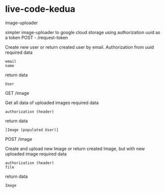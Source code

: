 # live-code-kedua

image-uploader

simpler image-uploader to google cloud storage using authorization uuid as a token
POST - /request-token

Create new user or return created user by email. Authorization from uuid
required data

    email
    name

return data

    User

GET /image

Get all data of uploaded images
required data

    authorization (header)

return data

    [Image (populated User)]

POST /image

Create and upload new Image or return created Image, but with new uploaded image
required data

    authorization (header)
    file

return data

    Image

